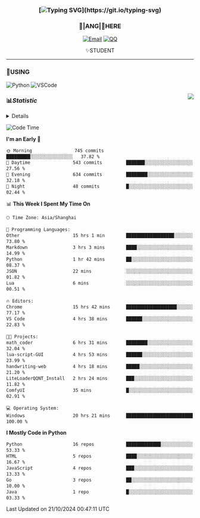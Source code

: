 <div align="center">


### [![Typing SVG](https://readme-typing-svg.herokuapp.com?size=25&duration=2500&color=8C43EA&vCenter=true&width=200&height=40&lines=%F0%9F%8C%B1ANGJustinl%F0%9F%8C%B1+!)](https://git.io/typing-svg)


### 🥛|**ANG**|🥛HERE



[![Email](https://img.shields.io/badge/Email-ANGJustin@163.com-6A5ACD?style=flat-square&logoColor=fff)](mailto:ANGJustinl@163.com)
[![QQ](https://img.shields.io/badge/QQ-77139032-98FB98?style=flat-square&logoColor=fff)](https://qm.qq.com/cgi-bin/qm/qr?k=mcs-cON_aPNfc3hO8-H7lWJHDX-5nKr7&noverify=0)




✨STUDENT 

</div>

---

### 🎨USING

![Python](https://img.shields.io/badge/-Python-blue?style=flat-square&logo=Python&logoColor=fff)
![VSCode](https://img.shields.io/badge/-VSCode-blue?style=flat-square&logo=visualstudiocode&logoColor=fff)


<a href="#">
  <img align="right" src="https://github-readme-stats.vercel.app/api?username=ANGJustinl&count_private=true&show_icons=true&hide_border=true&bg_color=15,f2f7fd,E0EAFC" />
</a>




### 📊*Statistic* 

<details>

<p align="center">
   <img src="github-metrics.svg" alt="typing-svg">
</p>

[![Github activity graph](https://github-readme-activity-graph.angforever.top/graph?username=ANGJustinl&theme=dracula)](https://github.com/ANGJustinl/ANGJustinl)
![image](https://github.com/ANGJustinl/ANGJustinl/assets/96008766/f6c957b8-b907-482a-8804-4c1f944d4b60)
</details>

<!--START_SECTION:waka-->
![Code Time](http://img.shields.io/badge/Code%20Time-350%20hrs%2052%20mins-blue)

**I'm an Early 🐤** 

```text
🌞 Morning                745 commits         █████████░░░░░░░░░░░░░░░░   37.82 % 
🌆 Daytime                543 commits         ███████░░░░░░░░░░░░░░░░░░   27.56 % 
🌃 Evening                634 commits         ████████░░░░░░░░░░░░░░░░░   32.18 % 
🌙 Night                  48 commits          █░░░░░░░░░░░░░░░░░░░░░░░░   02.44 % 
```


📊 **This Week I Spent My Time On** 

```text
🕑︎ Time Zone: Asia/Shanghai

💬 Programming Languages: 
Other                    15 hrs 1 min        ██████████████████░░░░░░░   73.80 % 
Markdown                 3 hrs 3 mins        ████░░░░░░░░░░░░░░░░░░░░░   14.99 % 
Python                   1 hr 42 mins        ██░░░░░░░░░░░░░░░░░░░░░░░   08.37 % 
JSON                     22 mins             ░░░░░░░░░░░░░░░░░░░░░░░░░   01.82 % 
Lua                      6 mins              ░░░░░░░░░░░░░░░░░░░░░░░░░   00.51 % 

🔥 Editors: 
Chrome                   15 hrs 42 mins      ███████████████████░░░░░░   77.17 % 
VS Code                  4 hrs 38 mins       ██████░░░░░░░░░░░░░░░░░░░   22.83 % 

🐱‍💻 Projects: 
math_coder               6 hrs 31 mins       ████████░░░░░░░░░░░░░░░░░   32.04 % 
lua-script-GUI           4 hrs 53 mins       ██████░░░░░░░░░░░░░░░░░░░   23.99 % 
handwriting-web          4 hrs 18 mins       █████░░░░░░░░░░░░░░░░░░░░   21.20 % 
LiteLoaderQQNT_Install   2 hrs 24 mins       ███░░░░░░░░░░░░░░░░░░░░░░   11.82 % 
ComfyUI                  35 mins             █░░░░░░░░░░░░░░░░░░░░░░░░   02.91 % 

💻 Operating System: 
Windows                  20 hrs 21 mins      █████████████████████████   100.00 % 
```

**I Mostly Code in Python** 

```text
Python                   16 repos            █████████████░░░░░░░░░░░░   53.33 % 
HTML                     5 repos             ████░░░░░░░░░░░░░░░░░░░░░   16.67 % 
JavaScript               4 repos             ███░░░░░░░░░░░░░░░░░░░░░░   13.33 % 
Go                       3 repos             ██░░░░░░░░░░░░░░░░░░░░░░░   10.00 % 
Java                     1 repo              █░░░░░░░░░░░░░░░░░░░░░░░░   03.33 % 
```




 Last Updated on 21/10/2024 00:47:11 UTC
<!--END_SECTION:waka-->
